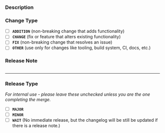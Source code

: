 ### Description

<!--
Provide a summary of your changes including motivation and context.  
If these changes fix a bug or resolve a feature request, be sure to link to that issue.
-->



### Change Type

<!--
Select the most applicable option by placing an `x` in the box.
If you select `OTHER`, there is no need to fill in the **Release Note** section. For all other types, a release note is required.
-->

- [ ] **`ADDITION`** (non-breaking change that adds functionality)
- [ ] **`CHANGE`** (fix or feature that alters existing functionality)
- [ ] **`FIX`** (non-breaking change that resolves an issue)
- [ ] **`OTHER`** (use only for changes like tooling, build system, CI, docs, etc.)

### Release Note

<!--
Provide a brief, user-friendly release note in the fenced block below. This will be included in the changelog file during the release process.  
Release notes are **required** for all change types except `OTHER`.

Examples of release notes:
- Fixed a bug causing Field Book to crash when collecting categorical data.
- Added a new option to enable a sound when data is deleted.
- Modified the drag-and-drop behavior for traits.
-->

```release-note

```
___

### Release Type

_For internal use - please leave these unchecked unless you are the one completing the merge._

<!--
- On merge:
  - If `MAJOR` or `MINOR` is checked, a release action will be dispatched to create a release of the selected type.
  - If `WAIT` is checked, the release action will be skipped. The merged changes will later be included in the next dispatched or scheduled release (A scheduled check for unreleased changes runs every Monday at 3pm EST).
-->

- [ ] **`MAJOR`**
- [ ] **`MINOR`**
- [ ] **`WAIT`** (No immediate release, but the changelog will be still be updated if there is a release note.)